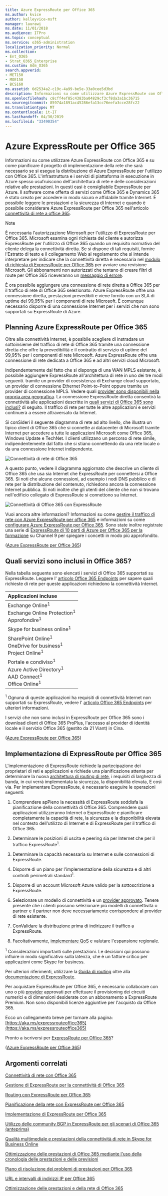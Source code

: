 ```yaml
---
title: Azure ExpressRoute per Office 365
ms.author: kvice
author: kelleyvice-msft
manager: laurawi
ms.date: 11/01/2018
ms.audience: ITPro
ms.topic: conceptual
ms.service: o365-administration
localization_priority: Normal
ms.collection:
- Ent_O365
- Strat_O365_Enterprise
ms.custom: Adm_O365
search.appverid:
- MET150
- MOE150
- BCS160
ms.assetid: 6d2534a2-c19c-4a99-be5e-33a0cee5d3bd
description: Informazioni su come utilizzare Azure ExpressRoute con Office 365 e su come pianificare il progetto di implementazione della rete che sarà necessario se si esegue la distribuzione di Azure ExpressRoute per l'utilizzo con Office 365.
ms.openlocfilehash: c8cff4ef85c4383ba04829cf3cf8da3a1bc36715
ms.sourcegitcommit: 85974a1891ac45286efa13cc76eefa3cce28fc22
ms.translationtype: MT
ms.contentlocale: it-IT
ms.lasthandoff: 04/30/2019
ms.locfileid: "33490354"
---
```

# <a name="azure-expressroute-for-office-365"></a>Azure ExpressRoute per Office 365

Informazioni su come utilizzare Azure ExpressRoute con Office 365 e su come pianificare il progetto di implementazione della rete che sarà necessario se si esegue la distribuzione di Azure ExpressRoute per l'utilizzo con Office 365. L'infrastruttura e i servizi di piattaforma in esecuzione in Azure spesso usufruiscono dell'architettura di rete e delle considerazioni relative alle prestazioni. In questi casi è consigliabile ExpressRoute per Azure. Il software come offerta di servizi come Office 365 e Dynamics 365 è stato creato per accedere in modo sicuro e affidabile tramite Internet. È possibile leggere le prestazioni e la sicurezza di Internet e quando è possibile considerare Azure ExpressRoute per Office 365 nell'articolo [connettività di rete a office 365](network-connectivity.md).

> [!NOTE]
> È necessaria l'autorizzazione Microsoft per l'utilizzo di ExpressRoute per Office 365. Microsoft esamina ogni richiesta del cliente e autorizza ExpressRoute per l'utilizzo di Office 365 quando un requisito normativo del cliente delega la connettività diretta. Se si dispone di tali requisiti, fornire l'Estratto di testo e il collegamento Web al regolamento che si intende interpretare per indicare che la connettività diretta è necessaria nel [modulo di richiesta di ExpressRoute per Office 365](https://aka.ms/O365ERReview) per avviare una revisione Microsoft. Gli abbonamenti non autorizzati che tentano di creare filtri di route per Office 365 riceveranno un [messaggio di errore](https://support.microsoft.com/kb/3181709). 

È ora possibile aggiungere una connessione di rete diretta a Office 365 per il traffico di rete di Office 365 selezionato. Azure ExpressRoute offre una connessione diretta, prestazioni prevedibili e viene fornito con un SLA di uptime del 99,95% per i componenti di rete Microsoft. È comunque necessario disporre di una connessione Internet per i servizi che non sono supportati su ExpressRoute di Azure.

## <a name="planning-azure-expressroute-for-office-365"></a>Planning Azure ExpressRoute per Office 365

Oltre alla connettività Internet, è possibile scegliere di instradare un sottoinsieme del traffico di rete di Office 365 tramite una connessione diretta che offre la prevedibilità e il contratto di servizio di uptime del 99,95% per i componenti di rete Microsoft. Azure ExpressRoute offre una connessione di rete dedicata a Office 365 e ad altri servizi cloud Microsoft.

Indipendentemente dal fatto che si disponga di una WAN MPLS esistente, è possibile aggiungere ExpressRoute all'architettura di rete in uno dei tre modi seguenti. tramite un provider di coesistenza di Exchange cloud supportato, un provider di connessione Ethernet Point-to-Point oppure tramite un provider di connessione MPLS. Vedere quali [provider sono disponibili nella propria area geografica](https://azure.microsoft.com/documentation/articles/expressroute-locations/). La connessione ExpressRoute diretta consentirà la connettività alle applicazioni descritte in [quali servizi di Office 365 sono inclusi?](azure-expressroute.md#BKMK_WhatDoIGet) di seguito. Il traffico di rete per tutte le altre applicazioni e servizi continuerà a essere attraversato da Internet.

Si conSideri il seguente diagramma di rete ad alto livello, che illustra un tipico client di Office 365 che si connette ai datacenter di Microsoft tramite Internet per accedere a tutte le applicazioni Microsoft come Office 365, Windows Update e TechNet. I clienti utilizzano un percorso di rete simile, indipendentemente dal fatto che si stiano connettendo da una rete locale o da una connessione Internet indipendente.

![Connettività di rete di Office 365](media/9d8bc622-4a38-4a3b-a0f3-68657712d460.png)

A questo punto, vedere il diagramma aggiornato che descrive un cliente di Office 365 che usa sia Internet che ExpressRoute per connettersi a Office 365. Si noti che alcune connessioni, ad esempio i nodi DNS pubblico e di rete per la distribuzione del contenuto, richiedono ancora la connessione Internet pubblica. Si noti inoltre che gli utenti del cliente che non si trovano nell'edificio collegato di ExpressRoute si connettono su Internet.

![Connettività di Office 365 con ExpressRoute](media/251788c4-0937-4584-9b2c-df08e11611fc.png)

Vuoi ancora altre informazioni? Informazioni su come [gestire il traffico di rete con Azure ExpressRoute per office 365](https://support.office.com/article/e1da26c6-2d39-4379-af6f-4da213218408) e informazioni su come [configurare Azure ExpressRoute per Office 365](https://azure.microsoft.com/documentation/articles/expressroute-faqs/). Sono state inoltre registrate una serie di [ExpressRoute di 10 parti di Azure per Office 365 per la formazione](https://channel9.msdn.com/series/aer) su Channel 9 per spiegare i concetti in modo più approfondito.

([Azure ExpressRoute per Office 365](azure-expressroute.md#BKMK_HOME))

## <a name="what-office-365-services-are-included"></a>Quali servizi sono inclusi in Office 365?
<a name="BKMK_WhatDoIGet"> </a>

Nella tabella seguente sono elencati i servizi di Office 365 supportati su ExpressRoute. Leggere l' [articolo Office 365 Endpoints](https://aka.ms/o365endpoints) per sapere quali richieste di rete per queste applicazioni richiedono la connettività Internet.

|**Applicazioni incluse**|
|:-----|
|Exchange Online<sup>1</sup> <br/> Exchange Online Protection<sup>1</sup> <br/> Approfondire<sup>1</sup> <br/> |
|Skype for business online<sup>1</sup> <br/> |
|SharePoint Online<sup>1</sup> <br/> OneDrive for business<sup>1</sup> <br/> Project Online<sup>1</sup> <br/> |
|Portale e condiviso<sup>1</sup> <br/> Azure Active Directory<sup>1</sup> <br/> AAD Connect<sup>1</sup> <br/> Office Online<sup>1</sup> <br/> |

<sup>1</sup> Ognuna di queste applicazioni ha requisiti di connettività Internet non supportati su ExpressRoute, vedere l' [articolo Office 365 Endpoints](https://aka.ms/o365endpoints) per ulteriori informazioni.

I servizi che non sono inclusi in ExpressRoute per Office 365 sono i download client di Office 365 ProPlus, l'accesso al provider di identità locale e il servizio Office 365 (gestito da 21 Viant) in Cina.

([Azure ExpressRoute per Office 365](azure-expressroute.md#BKMK_HOME))

## <a name="implementing-expressroute-for-office-365"></a>Implementazione di ExpressRoute per Office 365

L'implementazione di ExpressRoute richiede la partecipazione dei proprietari di reti e applicazioni e richiede una pianificazione attenta per determinare la nuova [architettura di routing di rete](https://support.office.com/article/e1da26c6-2d39-4379-af6f-4da213218408), i requisiti di larghezza di banda, in cui verrà implementata la sicurezza, la disponibilità elevata, E così via. Per implementare ExpressRoute, è necessario eseguire le operazioni seguenti:

1. Comprendere apPieno la necessità di ExpressRoute soddisfa la pianificazione della connettività di Office 365. Comprendere quali applicazioni utilizzeranno Internet o ExpressRoute e pianificare completamente la capacità di rete, la sicurezza e la disponibilità elevata nel contesto dell'utilizzo di Internet e di ExpressRoute per il traffico di Office 365.

2. Determinare le posizioni di uscita e peering sia per Internet che per il traffico ExpressRoute<sup>1</sup>.

3. Determinare la capacità necessaria su Internet e sulle connessioni di ExpressRoute.

4. Disporre di un piano per l'implementazione della sicurezza e di altri controlli perimetrali standard<sup>1</sup>.

5. Disporre di un account Microsoft Azure valido per la sottoscrizione a ExpressRoute.

6. Selezionare un modello di connettività e un [provider approvato](https://azure.microsoft.com/documentation/articles/expressroute-locations/). Tenere presente che i clienti possono selezionare più modelli di connettività o partner e il partner non deve necessariamente corrispondere al provider di rete esistente.

7. ConValidare la distribuzione prima di indirizzare il traffico a ExpressRoute.

8. Facoltativamente, [implementare QoS](https://support.office.com/article/ExpressRoute-and-QoS-in-Skype-for-Business-Online-20c654da-30ee-4e4f-a764-8b7d8844431d) e valutare l'espansione regionale.

<sup>1</sup> Considerazioni importanti sulle prestazioni. Le decisioni qui possono influire in modo significativo sulla latenza, che è un fattore critico per applicazioni come Skype for business.

Per ulteriori riferimenti, utilizzare la [Guida di routing](https://support.office.com/article/Routing-with-ExpressRoute-for-Office-365-e1da26c6-2d39-4379-af6f-4da213218408) oltre alla [documentazione di ExpressRoute](https://azure.microsoft.com/documentation/articles/expressroute-introduction/).

Per acquistare ExpressRoute per Office 365, è necessario collaborare con uno o più [provider](https://azure.microsoft.com/documentation/articles/expressroute-locations/) approvati per effettuare il provisioning dei circuiti numerici e di dimensioni desiderate con un abbonamento a ExpressRoute Premium. Non sono disponibili licenze aggiuntive per l'acquisto da Office 365.

Ecco un collegamento breve per tornare alla pagina: [https://aka.ms/expressrouteoffice365](https://aka.ms/expressrouteoffice365)

Pronto a iscriversi per [ExpressRoute per Office 365](https://aka.ms/ert)?

([Azure ExpressRoute per Office 365](azure-expressroute.md#BKMK_HOME))

## <a name="related-topics"></a>Argomenti correlati

[Connettività di rete con Office 365](network-connectivity.md)

[Gestione di ExpressRoute per la connettività di Office 365](managing-expressroute-for-connectivity.md)

[Routing con ExpressRoute per Office 365](routing-with-expressroute.md)

[Pianificazione della rete con ExpressRoute per Office 365](network-planning-with-expressroute.md)

[Implementazione di ExpressRoute per Office 365](implementing-expressroute.md)

[Utilizzo delle community BGP in ExpressRoute per gli scenari di Office 365 (anteprima)](bgp-communities-in-expressroute.md)

[Qualità multimediale e prestazioni della connettività di rete in Skype for Business Online](https://support.office.com/article/5fe3e01b-34cf-44e0-b897-b0b2a83f0917)

[Ottimizzazione delle prestazioni di Office 365 mediante l'uso della cronologia delle prestazioni e delle previsioni](performance-tuning-using-baselines-and-history.md)

[Piano di risoluzione dei problemi di prestazioni per Office 365](performance-troubleshooting-plan.md)

[URL e intervalli di indirizzi IP per Office 365](https://docs.microsoft.com/office365/enterprise/urls-and-ip-address-ranges)

[Ottimizzazione delle prestazioni e della rete di Office 365](network-planning-and-performance.md)
